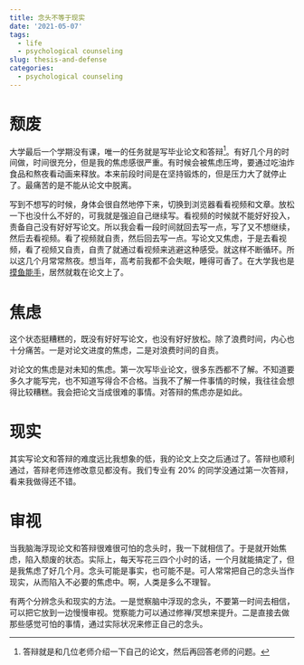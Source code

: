 ```yaml
---
title: 念头不等于现实
date: '2021-05-07'
tags:
  - life
  - psychological counseling
slug: thesis-and-defense
categories:
  - psychological counseling
---
```


<!--more-->

# 颓废

大学最后一个学期没有课，唯一的任务就是写毕业论文和答辩[^bian]。有好几个月的时间做，时间很充分，但是我的焦虑感很严重。有时候会被焦虑压垮，要通过吃油炸食品和熬夜看动画来释放。本来前段时间是在坚持锻炼的，但是压力大了就停止了。最痛苦的是不能从论文中脱离。

写到不想写的时候，身体会很自然地停下来，切换到浏览器看看视频和文章。放松一下也没什么不好的，可我就是强迫自己继续写。看视频的时候就不能好好投入，责备自己没有好好写论文。所以我会看一段时间就回去写一点，写了又不想继续，然后去看视频。看了视频就自责，然后回去写一点。写论文又焦虑，于是去看视频，看了视频又自责，自责了就通过看视频来逃避这种感受。就这样不断循环。所以这几个月常常熬夜。想当年，高考前我都不会失眠，睡得可香了。在大学我也是[摸鱼能手](/post/2020/11/28/nobody-in-university/)，居然就栽在论文上了。

[^bian]: 答辩就是和几位老师介绍一下自己的论文，然后再回答老师的问题。

# 焦虑

这个状态挺糟糕的，既没有好好写论文，也没有好好放松。除了浪费时间，内心也十分痛苦。一是对论文进度的焦虑，二是对浪费时间的自责。

对论文的焦虑是对未知的焦虑。第一次写毕业论文，很多东西都不了解。不知道要多久才能写完，也不知道写得合不合格。当我不了解一件事情的时候，我往往会想得比较糟糕。我会把论文当成很难的事情。对答辩的焦虑亦是如此。

# 现实

其实写论文和答辩的难度远比我想象的低，我的论文上交之后通过了。答辩也顺利通过，答辩老师连修改意见都没有。我们专业有 20% 的同学没通过第一次答辩，看来我做得还不错。

# 审视

当我脑海浮现论文和答辩很难很可怕的念头时，我一下就相信了。于是就开始焦虑，陷入颓废的状态。实际上，每天写花三四个小时的话，一个月就能搞定了，但是我焦虑了好几个月。念头可能是事实，也可能不是。可人常常把自己的念头当作现实，从而陷入不必要的焦虑中。啊，人类是多么不理智。

有两个分辨念头和现实的方法。一是觉察脑中浮现的念头，不要第一时间去相信，可以把它放到一边慢慢审视。觉察能力可以通过修禅/冥想来提升。二是直接去做那些感觉可怕的事情，通过实际状况来修正自己的念头。
